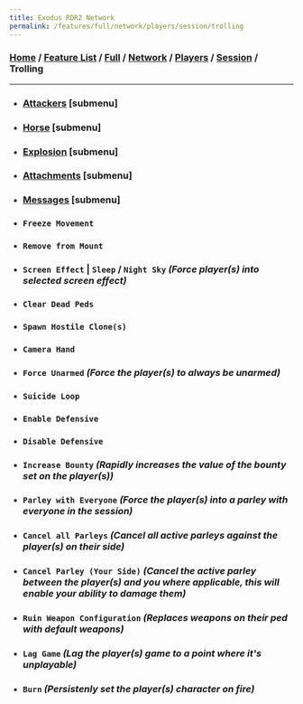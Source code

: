 ```yaml
---
title: Exodus RDR2 Network
permalink: /features/full/network/players/session/trolling
---
```

### [Home](/) / [Feature List](/features) / [Full](/features/full) / [Network](/features/full/network) / [Players](/features/full/network/players) / [Session](/features/full/network/players/session) / Trolling
---
- ### [Attackers](trolling/attackers) [submenu]
- ### [Horse](trolling/horse) [submenu]
- ### [Explosion](trolling/explosion) [submenu]
- ### [Attachments](trolling/attachments) [submenu]
- ### [Messages](trolling/messages) [submenu]
- ### `Freeze Movement`
- ### `Remove from Mount`
- ### `Screen Effect` | `Sleep` / `Night Sky` *(Force player(s) into selected screen effect)*
- ### `Clear Dead Peds`
- ### `Spawn Hostile Clone(s)`
- ### `Camera Hand`
- ### `Force Unarmed` *(Force the player(s) to always be unarmed)*
- ### `Suicide Loop`
- ### `Enable Defensive`
- ### `Disable Defensive`
- ### `Increase Bounty` *(Rapidly increases the value of the bounty set on the player(s))*
- ### `Parley with Everyone` *(Force the player(s) into a parley with everyone in the session)*
- ### `Cancel all Parleys` *(Cancel all active parleys against the player(s) on their side)*
- ### `Cancel Parley (Your Side)` *(Cancel the active parley between the player(s) and you where applicable, this will enable your ability to damage them)*
- ### `Ruin Weapon Configuration` *(Replaces weapons on their ped with default weapons)*
- ### `Lag Game` *(Lag the player(s) game to a point where it's unplayable)*
- ### `Burn` *(Persistenly set the player(s) character on fire)*
